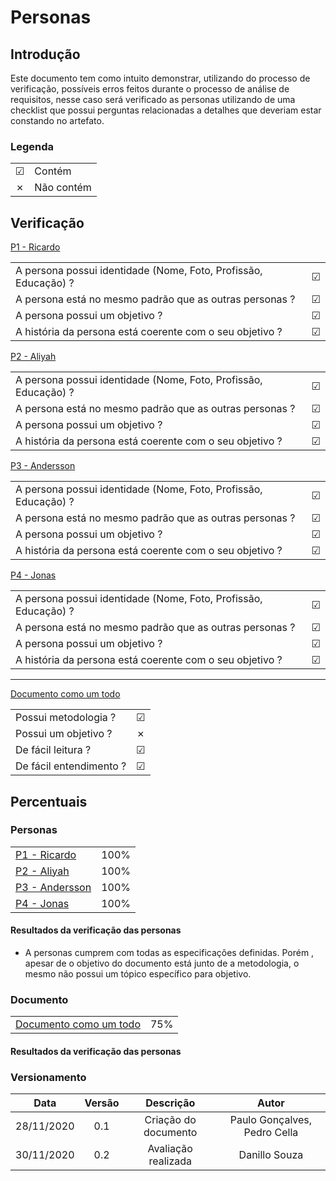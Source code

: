 # Personas
 
## Introdução
Este documento tem como intuito demonstrar, utilizando do processo de verificação, possíveis erros feitos durante o processo de análise de requisitos, nesse caso será verificado as personas utilizando de uma checklist que possui perguntas relacionadas a detalhes que deveriam estar constando no artefato.
 
### Legenda
 
|||
|:-|:-|
|☑| Contém|
|✗| Não contém|
 
 
## Verificação
 
[P1 - Ricardo](https://interacao-humano-computador.github.io/2020.1-AliExpress/#/pages/requirementsAnalysis/personas/personas?id=persona-1-ricardo)
 
|||
|:-|:-:|
|A persona possui identidade (Nome, Foto, Profissão, Educação) ?|☑|
|A persona está no mesmo padrão que as outras personas ?|☑|
|A persona possui um objetivo ?|☑|
|A história da persona está coerente com o seu objetivo ?|☑|
 
 
[P2 - Aliyah](https://interacao-humano-computador.github.io/2020.1-AliExpress/#/pages/requirementsAnalysis/personas/personas?id=persona-2-aliyah)
 
|||
|:-|:-:|
|A persona possui identidade (Nome, Foto, Profissão, Educação) ?|☑|
|A persona está no mesmo padrão que as outras personas ?|☑|
|A persona possui um objetivo ?|☑|
|A história da persona está coerente com o seu objetivo ?|☑|
 
 
[P3 - Andersson](https://interacao-humano-computador.github.io/2020.1-AliExpress/#/pages/requirementsAnalysis/personas/personas?id=persona-3-andersson)
 
|||
|:-|:-:|
|A persona possui identidade (Nome, Foto, Profissão, Educação) ?|☑|
|A persona está no mesmo padrão que as outras personas ?|☑|
|A persona possui um objetivo ?|☑|
|A história da persona está coerente com o seu objetivo ?|☑|
 
 
[P4 - Jonas ](https://interacao-humano-computador.github.io/2020.1-AliExpress/#/pages/requirementsAnalysis/personas/personas?id=persona-4-jonas)
 
|||
|:-|:-:|
|A persona possui identidade (Nome, Foto, Profissão, Educação) ?|☑|
|A persona está no mesmo padrão que as outras personas ?|☑|
|A persona possui um objetivo ?|☑|
|A história da persona está coerente com o seu objetivo ?|☑|
 
---
[Documento como um todo](https://interacao-humano-computador.github.io/2020.1-AliExpress/#/pages/requirementsAnalysis/personas/personas?id=personas)
 
|||
|:-|:-:|
|Possui metodologia ?|☑|
|Possui um objetivo ?|✗|
|De fácil leitura ?|☑|
|De fácil entendimento ?|☑|
 
## Percentuais
 
### Personas
|||
|:-|:-:|
|[P1 - Ricardo](https://interacao-humano-computador.github.io/2020.1-AliExpress/#/pages/requirementsAnalysis/personas/personas?id=persona-1-ricardo)|100%|
|[P2 - Aliyah](https://interacao-humano-computador.github.io/2020.1-AliExpress/#/pages/requirementsAnalysis/personas/personas?id=persona-2-aliyah)|100%|
|[P3 - Andersson](https://interacao-humano-computador.github.io/2020.1-AliExpress/#/pages/requirementsAnalysis/personas/personas?id=persona-3-andersson)|100%|
|[P4 - Jonas ](https://interacao-humano-computador.github.io/2020.1-AliExpress/#/pages/requirementsAnalysis/personas/personas?id=persona-4-jonas)|100%|
 
#### Resultados da verificação das personas
- A personas cumprem com todas as especificações definidas. Porém , apesar de o objetivo do documento está junto de a metodologia, o mesmo não possui um tópico específico para objetivo.
 
 
### Documento
 
|||
|:-|:-:|
|[Documento como um todo](https://interacao-humano-computador.github.io/2020.1-AliExpress/#/pages/requirementsAnalysis/personas/personas?id=personas)|75%|
 
 
#### Resultados da verificação das personas
 
### Versionamento
|Data|Versão|Descrição|Autor|
|:-:|:-:|:-:|:-:|
|28/11/2020|0.1|Criação do documento|Paulo Gonçalves, Pedro Cella|
|30/11/2020|0.2|Avaliação realizada|Danillo Souza|
